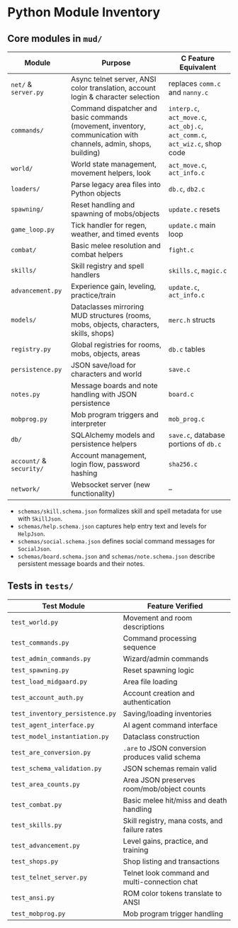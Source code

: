 # Python Module Inventory

## Core modules in `mud/`

| Module | Purpose | C Feature Equivalent |
| --- | --- | --- |
| `net/` & `server.py` | Async telnet server, ANSI color translation, account login & character selection | replaces `comm.c` and `nanny.c` |
| `commands/` | Command dispatcher and basic commands (movement, inventory, communication with channels, admin, shops, building) | `interp.c`, `act_move.c`, `act_obj.c`, `act_comm.c`, `act_wiz.c`, shop code |
| `world/` | World state management, movement helpers, look | `act_move.c`, `act_info.c` |
| `loaders/` | Parse legacy area files into Python objects | `db.c`, `db2.c` |
| `spawning/` | Reset handling and spawning of mobs/objects | `update.c` resets |
| `game_loop.py` | Tick handler for regen, weather, and timed events | `update.c` main loop |
| `combat/` | Basic melee resolution and combat helpers | `fight.c` |
| `skills/` | Skill registry and spell handlers | `skills.c`, `magic.c` |
| `advancement.py` | Experience gain, leveling, practice/train | `update.c`, `act_info.c` |
| `models/` | Dataclasses mirroring MUD structures (rooms, mobs, objects, characters, skills, shops) | `merc.h` structs |
| `registry.py` | Global registries for rooms, mobs, objects, areas | `db.c` tables |
| `persistence.py` | JSON save/load for characters and world | `save.c` |
| `notes.py` | Message boards and note handling with JSON persistence | `board.c` |
| `mobprog.py` | Mob program triggers and interpreter | `mob_prog.c` |
| `db/` | SQLAlchemy models and persistence helpers | `save.c`, database portions of `db.c` |
| `account/` & `security/` | Account management, login flow, password hashing | `sha256.c` |
| `network/` | Websocket server (new functionality) | – |

- `schemas/skill.schema.json` formalizes skill and spell metadata for use with `SkillJson`.
- `schemas/help.schema.json` captures help entry text and levels for `HelpJson`.
- `schemas/social.schema.json` defines social command messages for `SocialJson`.
- `schemas/board.schema.json` and `schemas/note.schema.json` describe persistent
  message boards and their notes.

## Tests in `tests/`

| Test Module | Feature Verified |
| --- | --- |
| `test_world.py` | Movement and room descriptions |
| `test_commands.py` | Command processing sequence |
| `test_admin_commands.py` | Wizard/admin commands |
| `test_spawning.py` | Reset spawning logic |
| `test_load_midgaard.py` | Area file loading |
| `test_account_auth.py` | Account creation and authentication |
| `test_inventory_persistence.py` | Saving/loading inventories |
| `test_agent_interface.py` | AI agent command interface |
| `test_model_instantiation.py` | Dataclass construction |
| `test_are_conversion.py` | `.are` to JSON conversion produces valid schema |
| `test_schema_validation.py` | JSON schemas remain valid |
| `test_area_counts.py` | Area JSON preserves room/mob/object counts |
| `test_combat.py` | Basic melee hit/miss and death handling |
| `test_skills.py` | Skill registry, mana costs, and failure rates |
| `test_advancement.py` | Level gains, practice, and training |
| `test_shops.py` | Shop listing and transactions |
| `test_telnet_server.py` | Telnet look command and multi-connection chat |
| `test_ansi.py` | ROM color tokens translate to ANSI |
| `test_mobprog.py` | Mob program trigger handling |
